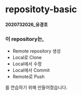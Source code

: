 # repositoty-basic  
#### __2020732026_유경호__
  
### 이 repository는,  
* Remote repository 생성
* Local로 Clone
* Local에서 수정
* Local에서 Commit
* Remote로 Push  

를 연습하기 위해 만들어졌습니다.
